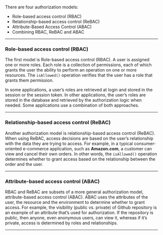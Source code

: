 
There are four authorization models:

- Role-based access control (RBAC)
- Relationship-based access control (ReBAC)
- Attribute-Based Access Control (ABAC)
- Combining RBAC, ReBAC and ABAC

---
### Role-based access control (RBAC)

The first model is Role-based access control (RBAC). A user is assigned one or more roles. Each role is a collection of permissions, each of which grants the user the ability to perform an operation on one or more resources. The `isAllowed()` operation verifies that the user has a role that grants them permission.

In some applications, a user’s roles are retrieved at login and stored in the session or the session token. In other applications, the user’s roles are stored in the database and retrieved by the authorization logic when needed. Some applications use a combination of both approaches.

---
### Relationship-based access control (ReBAC)

Another authorization model is relationship-based access control (ReBAC). When using ReBAC, access decisions are based on the user’s relationship with the data they are trying to access. For example, in a typical consumer-oriented e-commerce application, such as **Amazon.com**, a customer can view and cancel their own orders. In other words, the `isAllowed()` operation determines whether to grant access based on the relationship between the order and the user.

---
### Attribute-based access control (ABAC)

RBAC and ReBAC are subsets of a more general authorization model, attribute-based access control (ABAC). ABAC uses the attributes of the user, the resource and the environment to determine whether to grant access. For example, the visibility (public vs. private) of Github repository is an example of an attribute that’s used for authorization. If the repository is public, then anyone, even anonymous users, can view it, whereas if it’s private, access is determined by roles and relationships.

---


